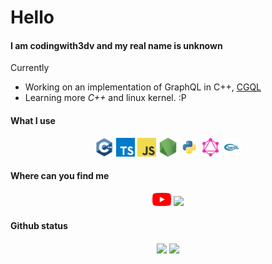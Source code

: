 # Hello
####  I am codingwith3dv and my real name is unknown

Currently
- Working on an implementation of GraphQL in C++, [CGQL](https://github.com/codingwith3dv/cgql)
- Learning more *C++* and linux kernel. :P

#### What I use
<div align="center">
  <img width="30" src="https://raw.githubusercontent.com/github/explore/80688e429a7d4ef2fca1e82350fe8e3517d3494d/topics/cpp/cpp.png" />
  <img width="30" src="https://raw.githubusercontent.com/github/explore/80688e429a7d4ef2fca1e82350fe8e3517d3494d/topics/typescript/typescript.png" />
  <img width="30" src="https://raw.githubusercontent.com/github/explore/80688e429a7d4ef2fca1e82350fe8e3517d3494d/topics/javascript/javascript.png" />
  <img width="30" src="https://raw.githubusercontent.com/github/explore/80688e429a7d4ef2fca1e82350fe8e3517d3494d/topics/nodejs/nodejs.png" />
  <img width="30" src="https://raw.githubusercontent.com/github/explore/80688e429a7d4ef2fca1e82350fe8e3517d3494d/topics/python/python.png" />
  <img width="30" src="https://raw.githubusercontent.com/github/explore/80688e429a7d4ef2fca1e82350fe8e3517d3494d/topics/graphql/graphql.png" />
  <img width="30" src="https://raw.githubusercontent.com/github/explore/80688e429a7d4ef2fca1e82350fe8e3517d3494d/topics/opengl/opengl.png" />
</div>

#### Where can you find me
<div align="center">
  <a href="https://youtube.com/channel/UCS4BRK8LOp2eIhFOhRf4kRg"><img width="30" src="https://raw.githubusercontent.com/codingwith3dv/codingwith3dv/main/assets/youtube_social_icon_white.png"/></a>
  <a href="https://stackoverflow.com/users/14423984/codingwith3dv"><img width="30" src="http://cdn.sstatic.net/Sites/stackoverflow/img/apple-touch-icon.png" /></a>
</div>

#### Github status
<div align="center">
  <img align="center" src="https://github-readme-stats.vercel.app/api?username=codingwith3dv" />
  <img align="center" src="https://github-profile-trophy.vercel.app/?username=codingwith3dv"/>
</div>

<!--
**codingwith3dv/codingwith3dv** is a ✨ _special_ ✨ repository because its `README.md` (this file) appears on your GitHub profile.

Here are some ideas to get you started:

- 🔭 I’m currently working on ...
- 🌱 I’m currently learning ...
- 👯 I’m looking to collaborate on ...
- 🤔 I’m looking for help with ...
- 💬 Ask me about ...
- 📫 How to reach me: ...
- 😄 Pronouns: ...
- ⚡ Fun fact: ...

-->
